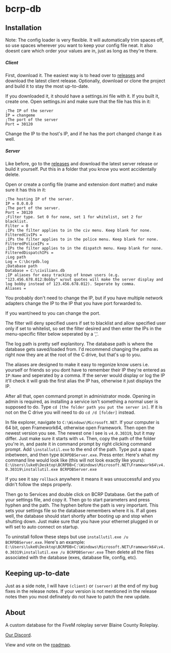 # bcrp-db
## Installation
Note: The config loader is very flexible. It will automatically trim spaces off, so use spaces wherever you want to keep your config file neat. It also doesnt care which order your values are in, just as long as they're there.

##### Client
First, download it. The easiest way is to head over to [releases](https://github.com/Clone-Commando/bcrp-db/releases) and download the latest client release. Optionally, download or clone the project and build it to stay the most up-to-date.

If you downloaded it, it should have a settings.ini file with it. If you built it, create one.
Open settings.ini and make sure that the file has this in it:
```
;The IP of the server
IP = changeme
;The port of the server
Port = 30120
```
Change the IP to the host's IP, and if he has the port changed change it as well.
##### Server
Like before, go to the [releases](https://github.com/Clone-Commando/bcrp-db/releases) and download the latest server release or build it yourself. Put this in a folder that you know you wont accidentally delete.

Open or create a config file (name and extension dont matter) and make sure it has this in it:
```
;The hosting IP of the server.
IP = 0.0.0.0
;The port of the server.
Port = 30120
;Filter type. Set 0 for none, set 1 for whitelist, set 2 for blacklist.
Filter = 0
;IPs the filter applies to in the civ menu. Keep blank for none.
FilteredCivIPs = 
;IPs the filter applies to in the police menu. Keep blank for none.
FilteredPoliceIPs = 
;IPs the filter applies to in the dispatch menu. Keep blank for none.
FilteredDispatchIPs = 
;Log path
Log = C:\bcrpdb.log
;Database path
Database = C:\civilians.db
;IP aliases for easy tracking of known users (e.g. "123.456.678.012:Bobby" w/out quotes will make the server display and log bobby instead of 123.456.678.012). Seperate by comma.
Aliases = 
```

You probably don't need to change the IP, but if you have multiple network adapters change the IP to the IP that you have port forwarded to.

If you want/need to you can change the port. 

The filter will deny specified users if set to blacklist and allow specified user only if set to whitelist, so set the filter desired and then enter the IPs in the menu-specific filter below seperated by a ','. 

The log path is pretty self explanitory. The database path is where the database gets saved/loaded from. I'd recommend changing the paths as right now they are at the root of the C drive, but that's up to you.

The aliases are designed to make it easy to regonize know users i.e. yourself or friends so you dont have to remember their IP they're entered as `IP:Name` and seperated by a comma. If the server would display or log the IP it'll check it will grab the first alias the IP has, otherwise it just displays the IP.

After all that, open command prompt in administrator mode. Opening in admin is required, as installing a service isn't something a normal user is supposed to do. Type `cd [the folder path you put the server in]`. If it is not on the C drive you will need to do `cd /d [folder]` instead.

In file explorer, navigate to `C:\Windows\Microsoft.NET`. If your computer is 64 bit, open Framework64, otherwise open Framework. Then open the newest version you see. The newest one I see is `v4.0.30319`, but it may differ. Just make sure it starts with `v4`. Then, copy the path of the folder you're in, and paste it in command prompt by right clicking command prompt. Add `\installutil.exe` to the end of the path. Type put a space inbetween, and then type `BCRPDBServer.exe`. Press enter. Here's what my command line would look like (this will not look exactly like yours):
`E:\Users\luke0\Desktop\BCRPDB>C:\Windows\Microsoft.NET\Framework64\v4.0.30319\installutil.exe BCRPDBServer.exe`

If you see it say `rollback` anywhere it means it was unsuccessful and you didn't follow the steps properly.

Then go to Services and double click on BCRP Database. Get the path of your settings file, and copy it. Then go to start parameters and press hyphen and the path. The hyphen before the path is very important. This sets your settings file so the database remembers where it is. If all goes well, the database should start shortly after booting up and stop when shutting down. Just make sure that you have your ethernet plugged in or wifi set to auto connect on startup.

To uninstall follow these steps but use `installutil.exe /u BCRPDBServer.exe`. Here's an example:
`E:\Users\luke0\Desktop\BCRPDB>C:\Windows\Microsoft.NET\Framework64\v4.0.30319\installutil.exe /u BCRPDBServer.exe`
Then delete all the files associated with the database (exes, database file, config, etc).
## Keeping up-to-date
Just as a side note, I will have `(client)` or `(server)` at the end of my bug fixes in the release notes. If your version is not mentioned in the release notes then you most definately do not have to patch the new update.
## About
A custom database for the FiveM roleplay server Blaine County Roleplay.

[Our Discord](http://discord.gg/T7RzwVz).

View and vote on the [roadmap](https://trello.com/b/4UpUhulH/bcrp-database).
